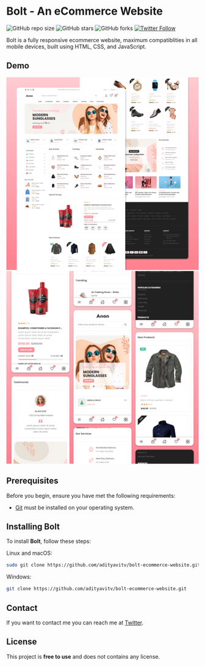 # Bolt - An eCommerce Website

![GitHub repo size](https://img.shields.io/github/repo-size/adityavitv/bolt-ecommerce-website)
![GitHub stars](https://img.shields.io/github/stars/adityavitv/bolt-ecommerce-website?style=social)
![GitHub forks](https://img.shields.io/github/forks/adityavitv/bolt-ecommerce-website?style=social)
[![Twitter Follow](https://img.shields.io/twitter/follow/arcdeliospeaks?style=social)](https://twitter.com/intent/follow?screen_name=arcdeliospeaks)


Bolt is a fully responsive ecommerce website, maximum compatiblities in all mobile devices, built using HTML, CSS, and JavaScript.

## Demo

![Bolt Desktop Demo](./website-demo-image/desktop.png "Desktop Demo")
![Bolt Mobile Demo](./website-demo-image/mobile.png "Mobile Demo")

## Prerequisites

Before you begin, ensure you have met the following requirements:

* [Git](https://git-scm.com/downloads "Download Git") must be installed on your operating system.

## Installing Bolt

To install **Bolt**, follow these steps:

Linux and macOS:

```bash
sudo git clone https://github.com/adityavitv/bolt-ecommerce-website.git
```

Windows:

```bash
git clone https://github.com/adityavitv/bolt-ecommerce-website.git
```

## Contact

If you want to contact me you can reach me at [Twitter](https://www.twitter.com/arcdeliospeaks).

## License

This project is **free to use** and does not contains any license.
